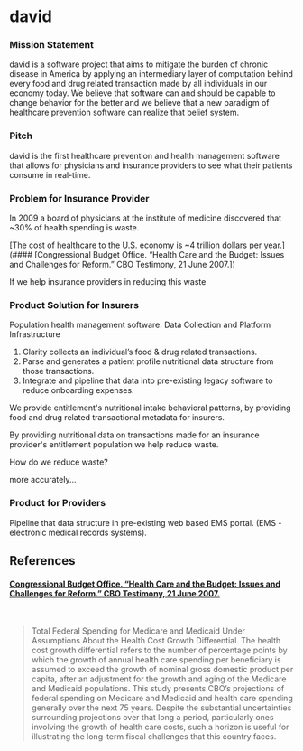# david


### Mission Statement
david is a software project that aims to mitigate the burden of chronic disease in America by applying an intermediary layer of computation behind every food and drug related transaction made by all individuals in our economy today.  We believe that software can and should be capable to change behavior for the better and we believe that a new paradigm of healthcare prevention software can realize that belief system.

### Pitch

david is the first healthcare prevention and health management software that allows for physicians and insurance providers to see what their patients consume in real-time.

### Problem for Insurance Provider

In 2009 a board of physicians at the institute of medicine discovered that ~30% of health spending is waste.  

[The cost of healthcare to the U.S. economy is ~4 trillion dollars per year.](#### [Congressional Budget Office. “Health Care and the Budget: Issues and Challenges for Reform.” CBO Testimony, 21 June 2007.])

If we help insurance providers in reducing this waste




### Product Solution for Insurers

Population health management software.
Data Collection and Platform Infrastructure


1.  Clarity collects an individual’s food & drug related transactions. 
2.  Parse and generates a patient profile nutritional data structure from those transactions.
3.  Integrate and pipeline that data into pre-existing legacy software to reduce onboarding expenses.

We provide entitlement's nutritional intake behavioral patterns, by providing food and drug related transactional metadata for insurers.  

By providing nutritional data on transactions made for an insurance provider's entitlement population we help reduce waste.

How do we reduce waste?

 more accurately...



### Product for Providers

Pipeline that data structure in pre-existing web based EMS portal.  (EMS - electronic medical records systems).



## References

#### [Congressional Budget Office. “Health Care and the Budget: Issues and Challenges for Reform.” CBO Testimony, 21 June 2007.](https://www.cbo.gov/sites/default/files/110th-congress-2007-2008/reports/06-21-healthcarereform.pdf)
‌
> Total Federal Spending for Medicare and Medicaid Under Assumptions About the Health Cost Growth Differential.  The health cost growth differential refers to the number of percentage points by which the growth of annual health care spending per beneficiary is assumed to exceed the growth of nominal gross domestic product per capita, after an adjustment for the growth and aging of the Medicare and Medicaid populations.  This study presents CBO’s projections of federal spending on Medicare and Medicaid and health care spending generally over the next 75 years. Despite the substantial uncertainties surrounding projections over that long a period, particularly ones involving the growth of health care costs, such a horizon is useful for illustrating the long-term fiscal challenges that this country faces.
